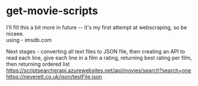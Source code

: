 # get-movie-scripts

I'll fill this a bit more in future -- it's my first attempt at webscraping, so be niceee.  
using - imsdb.com  
  
Next stages - converting all text files to JSON file, then creating an API to read each line, give each line in a film a rating, returning best rating per film, then returning ordered list  
https://scriptsearcherapi.azurewebsites.net/api/movies/search?search=one  
https://neverett.co.uk/json/testFile.json  
